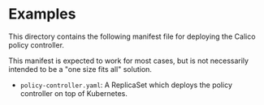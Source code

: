 # Examples

This directory contains the following manifest file for deploying the 
Calico policy controller.  

This manifest is expected to work for most cases, but is not necessarily intended to be a "one size fits all" solution.

- `policy-controller.yaml`: A ReplicaSet which deploys the policy controller on top of Kubernetes.
